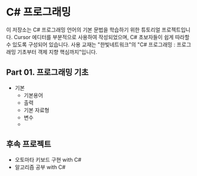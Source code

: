 # C# 프로그래밍

이 저장소는 C# 프로그래밍 언어의 기본 문법을 학습하기 위한 튜토리얼 프로젝트입니다. Cursor 에디터를 부분적으로 사용하여 작성되었으며, C# 초보자들이 쉽게 따라할 수 있도록 구성되어 있습니다.
사용 교재는 "한빛네트워크"의 "C# 프로그래밍 : 프로그래밍 기초부터 객제 지향 핵심까지"입니다.

## Part 01. 프로그래밍 기초
- 기본
  - 기본용어
  - 출력
  - 기본 자료형
  - 변수
  -


## 후속 프로젝트

- 오토마타 키보드 구현 with C#
- 알고리즘 공부 with C#
